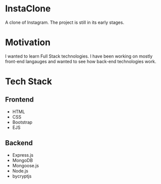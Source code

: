 # InstaClone

A clone of Instagram. The project is still in its early stages.

# Motivation

I wanted to learn Full Stack technologies. I have been working on mostly front-end langauges and wanted to 
see how back-end technologies work. 

# Tech Stack

## Frontend
* HTML
* CSS
* Bootstrap
* EJS

## Backend
* Express.js
* MongoDB
* Mongoose.js
* Node.js
* bycryptjs